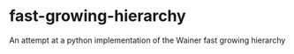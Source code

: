 # fast-growing-hierarchy
An attempt at a python implementation of the Wainer fast growing hierarchy
